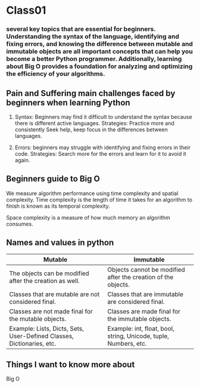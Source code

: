 # Class01 
### several key topics that are essential for beginners. Understanding the syntax of the language, identifying and fixing errors, and knowing the difference between mutable and immutable objects are all important concepts that can help you become a better Python programmer. Additionally, learning about Big O provides a foundation for analyzing and optimizing the efficiency of your algorithms.
 
## Pain and Suffering main challenges faced by beginners when learning Python 

1.	Syntax: Beginners may find it difficult to understand the syntax because there is different active languages. 
Strategies:
Practice more and consistently Seek help, keep focus in the differences between languages. 

2.	Errors: beginners may struggle with identifying and fixing errors in their code. 
Strategies:
Search more for the errors and learn for it to avoid it again. 


## Beginners guide to Big O
We measure algorithm performance using time complexity and spatial complexity.
Time complexity is the length of time it takes for an algorithm to finish is known as its temporal complexity.

Space complexity is a measure of how much memory an algorithm consumes.

## Names and values in python 
| Mutable                                             | Immutable                                                         |
| ---------------------------------------------------- | ----------------------------------------------------------------- |
| The objects can be modified after the creation as well. | Objects cannot be modified after the creation of the objects.     |
| Classes that are mutable are not considered final.    | Classes that are immutable are considered final.                 |
| Classes are not made final for the mutable objects.   | Classes are made final for the immutable objects.                |
| Example: Lists, Dicts, Sets, User-Defined Classes, Dictionaries, etc. | Example: int, float, bool, string, Unicode, tuple, Numbers, etc. |


## Things I want to know more about
Big O